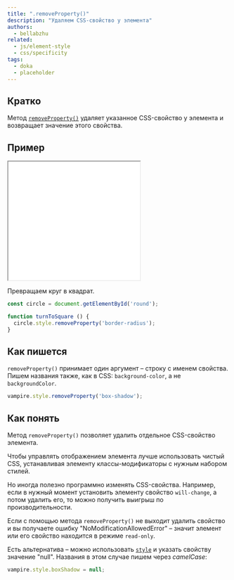 ```yaml
---
title: ".removeProperty()"
description: "Удаляем CSS-свойство у элемента"
authors:
  - bellabzhu
related:
  - js/element-style
  - css/specificity
tags:
  - doka
  - placeholder
---
```


## Кратко
Метод [`removeProperty()`](https://developer.mozilla.org/en-US/docs/Web/API/CSSStyleDeclaration/removeProperty) удаляет указанное CSS-свойство у элемента и возвращает значение этого свойства.

## Пример

<iframe title="Демонстрация работы — removeProperty() — Дока" src="demos/index.html" height="270"></iframe>

Превращаем круг в квадрат.

```js
const circle = document.getElementById('round');

function turnToSquare () {
  circle.style.removeProperty('border-radius');
}
```

## Как пишется

`removeProperty()` принимает один аргумент – строку с именем свойства. Пишем названия также, как в CSS: `background-color`, а не `backgroundColor`.

```js
vampire.style.removeProperty('box-shadow');
```

## Как понять

Метод `removeProperty()` позволяет удалить отдельное CSS-свойство элемента.

Чтобы управлять отображением элемента лучше использовать чистый CSS, устанавливая элементу классы-модификаторы с нужным набором стилей.

Но иногда полезно программно изменять CSS-свойства. Например, если в нужный момент установить элементу свойство `will-change`, а потом удалить его, то можно получить выигрыш по производительности.

Если с помощью метода `removeProperty()` не выходит удалить свойство и вы получаете ошибку "NoModificationAllowedError" – значит элемент или его свойство находится в режиме `read-only`.

Есть альтернатива – можно использовать [`style`](js/element-style/) и указать свойству значение "null". Названия в этом случае пишем через _camelCase_:

```js
vampire.style.boxShadow = null;
```
